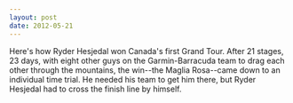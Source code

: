 ```yaml
---
layout: post
date: 2012-05-21
---
```


Here's how Ryder Hesjedal won Canada's first Grand Tour. After 21 stages, 23 days, with eight other guys on the Garmin-Barracuda team to drag each other through the mountains, the win--the Maglia Rosa--came down to an individual time trial. He needed his team to get him there, but Ryder Hesjedal had to cross the finish line by himself. 
